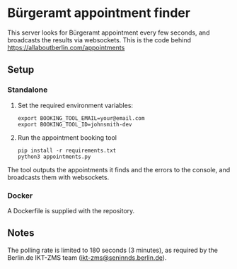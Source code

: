 # Bürgeramt appointment finder

This server looks for Bürgeramt appointment every few seconds, and broadcasts the results via websockets. This is the code behind https://allaboutberlin.com/appointments

## Setup

### Standalone

1. Set the required environment variables:
    ```
    export BOOKING_TOOL_EMAIL=your@email.com
    export BOOKING_TOOL_ID=johnsmith-dev
    ```

2. Run the appointment booking tool
    ```
    pip install -r requirements.txt
    python3 appointments.py
    ```

The tool outputs the appointments it finds and the errors to the console, and broadcasts them with websockets.

### Docker

A Dockerfile is supplied with the repository.

## Notes

The polling rate is limited to 180 seconds (3 minutes), as required by the Berlin.de IKT-ZMS team (ikt-zms@seninnds.berlin.de).